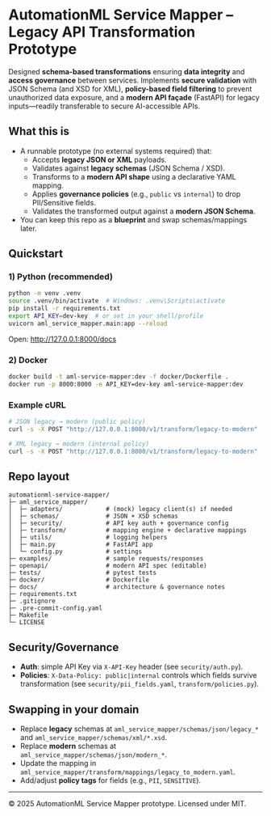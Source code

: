 # AutomationML Service Mapper – Legacy API Transformation Prototype

Designed **schema-based transformations** ensuring **data integrity** and **access governance** between services.
Implements **secure validation** with JSON Schema (and XSD for XML), **policy-based field filtering** to prevent unauthorized data exposure, and a **modern API façade** (FastAPI) for legacy inputs—readily transferable to secure AI-accessible APIs.

## What this is
- A runnable prototype (no external systems required) that:
  - Accepts **legacy JSON or XML** payloads.
  - Validates against **legacy schemas** (JSON Schema / XSD).
  - Transforms to a **modern API shape** using a declarative YAML mapping.
  - Applies **governance policies** (e.g., `public` vs `internal`) to drop PII/Sensitive fields.
  - Validates the transformed output against a **modern JSON Schema**.
- You can keep this repo as a **blueprint** and swap schemas/mappings later.

## Quickstart

### 1) Python (recommended)
```bash
python -m venv .venv
source .venv/bin/activate  # Windows: .venv\Scripts\activate
pip install -r requirements.txt
export API_KEY=dev-key  # or set in your shell/profile
uvicorn aml_service_mapper.main:app --reload
```

Open: http://127.0.0.1:8000/docs

### 2) Docker
```bash
docker build -t aml-service-mapper:dev -f docker/Dockerfile .
docker run -p 8000:8000 -e API_KEY=dev-key aml-service-mapper:dev
```

### Example cURL
```bash
# JSON legacy → modern (public policy)
curl -s -X POST "http://127.0.0.1:8000/v1/transform/legacy-to-modern"   -H "Content-Type: application/json"   -H "X-API-Key: dev-key"   -H "X-Data-Policy: public"   --data @examples/requests/legacy_sample.json | jq

# XML legacy → modern (internal policy)
curl -s -X POST "http://127.0.0.1:8000/v1/transform/legacy-to-modern"   -H "Content-Type: application/xml"   -H "X-API-Key: dev-key"   -H "X-Data-Policy: internal"   --data @examples/requests/legacy_sample.xml | jq
```

## Repo layout
```
automationml-service-mapper/
├─ aml_service_mapper/
│  ├─ adapters/            # (mock) legacy client(s) if needed
│  ├─ schemas/             # JSON + XSD schemas
│  ├─ security/            # API key auth + governance config
│  ├─ transform/           # mapping engine + declarative mappings
│  ├─ utils/               # logging helpers
│  ├─ main.py              # FastAPI app
│  └─ config.py            # settings
├─ examples/               # sample requests/responses
├─ openapi/                # modern API spec (editable)
├─ tests/                  # pytest tests
├─ docker/                 # Dockerfile
├─ docs/                   # architecture & governance notes
├─ requirements.txt
├─ .gitignore
├─ .pre-commit-config.yaml
├─ Makefile
└─ LICENSE
```

## Security/Governance
- **Auth**: simple API Key via `X-API-Key` header (see `security/auth.py`).
- **Policies**: `X-Data-Policy: public|internal` controls which fields survive transformation (see `security/pii_fields.yaml`, `transform/policies.py`).

## Swapping in your domain
- Replace **legacy** schemas at `aml_service_mapper/schemas/json/legacy_*` and `aml_service_mapper/schemas/xml/*.xsd`.
- Replace **modern** schemas at `aml_service_mapper/schemas/json/modern_*`.
- Update the mapping in `aml_service_mapper/transform/mappings/legacy_to_modern.yaml`.
- Add/adjust **policy tags** for fields (e.g., `PII`, `SENSITIVE`).

---
© 2025 AutomationML Service Mapper prototype. Licensed under MIT.
